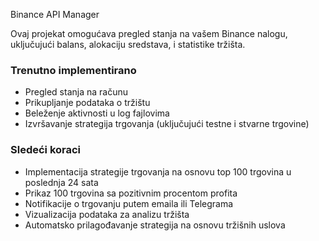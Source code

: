 Binance API Manager

Ovaj projekat omogućava pregled stanja na vašem Binance nalogu, uključujući balans, alokaciju sredstava, i statistike tržišta.

### Trenutno implementirano
- Pregled stanja na računu
- Prikupljanje podataka o tržištu
- Beleženje aktivnosti u log fajlovima
- Izvršavanje strategija trgovanja (uključujući testne i stvarne trgovine)

### Sledeći koraci
- Implementacija strategije trgovanja na osnovu top 100 trgovina u poslednja 24 sata
- Prikaz 100 trgovina sa pozitivnim procentom profita
- Notifikacije o trgovanju putem emaila ili Telegrama
- Vizualizacija podataka za analizu tržišta
- Automatsko prilagođavanje strategija na osnovu tržišnih uslova
